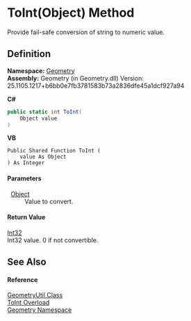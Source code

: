 # ToInt(Object) Method


Provide fail-safe conversion of string to numeric value.



## Definition
**Namespace:** <a href="eb409b48-e279-bdb4-daf3-3196b72d55a2.md">Geometry</a>  
**Assembly:** Geometry (in Geometry.dll) Version: 25.1105.1217+b6bb0e7fb3781583b73a2836dfe45a1dcf927a94

**C#**
``` C#
public static int ToInt(
	Object value
)
```
**VB**
``` VB
Public Shared Function ToInt ( 
	value As Object
) As Integer
```



#### Parameters
<dl><dt>  <a href="https://learn.microsoft.com/dotnet/api/system.object" target="_blank" rel="noopener noreferrer">Object</a></dt><dd>Value to convert.</dd></dl>

#### Return Value
<a href="https://learn.microsoft.com/dotnet/api/system.int32" target="_blank" rel="noopener noreferrer">Int32</a>  
Int32 value. 0 if not convertible.

## See Also


#### Reference
<a href="3142ad52-f326-242c-cb3e-94bc3de3126c.md">GeometryUtil Class</a>  
<a href="7551da31-39ae-a04c-b8a7-4ba13f3c5521.md">ToInt Overload</a>  
<a href="eb409b48-e279-bdb4-daf3-3196b72d55a2.md">Geometry Namespace</a>  
